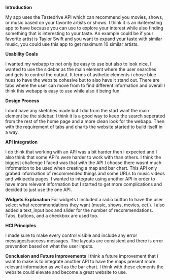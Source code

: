 **Introduction**

  My app uses the Tastedrive API which can recommend you movies, shows, or music based on your favorite artists or shows. I think it is an 
  iknteresting app to have because you can use to explore your interest while also finding something that is interesting to your taste. An example
  could be if your favorite artist is Taylor Swift and you want to expand your taste with similar music, you could use this app to get maximum 10 
  similar artists.

**Usability Goals**

  I wanted my webapp to not only be easy to use but also to look nice, I wanted to use the sidebar as the main element where the user searches 
  and gets to control the output. It terms of asthetic elements i chose blue hues to have the website cohesive but to also have it stand out. 
  There are tabs where the user can move from to find different information and overall I think this webapp is easy to use while also it being fun.

**Design Process**

  I dont have any sketches made but I did from the start want the main element be the sidebar. I think it is a good way to keep the search 
  seperated from the rest of the home page and a more clean look for the webapp. Then with the requirement of tabs and charts the website 
  started to build itself in a way.

**API Integration**

  I do think that working with an API was a bit harder then I expected and I also think that some API's were harder to work with than others. I 
  think the biggest challenge I faced was that with the API I choose there wasnt much information to be used when creating a map and bar chart. 
  This API only grabed information of recommended things and some URLs to music videos and wikipedia pages. I wanted to integrate using another API
  in order to have more relevant information but I started to get more complications and decided to just use the one API.

**Widgets Explanation**
    For widgets I included a radio button to have the user select what recommendations they want (music, shows, movies, ect.). I also added a 
    text_input box and slider for the number of recommendations. Tabs, buttons, and a checkbox are used too.

**HCI Principles**

  I made sure to make every control visible and include any error messages/success messages. The layouts are consistent and there is error 
  prevention based on what the user inputs.
  

**Conclusion and Future Improvements**
  I think a future improvement that i want to make is to integrate another API to have the maps present more relevant information as well as the 
  bar chart. I think with these elements the website could elevate and become a great website to use.

